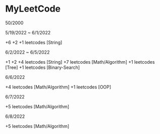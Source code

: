 # MyLeetCode
50/2000

5/19/2022 ~ 6/1/2022

+6 +2 +1 leetcodes [String]

6/2/2022 ~ 6/5/2022

+1 +2 +4 leetcodes [String]
+7 leetcodes [Math/Algorithm]
+1 leetcodes [Tree]
+1 leetcodes [Binary-Search]

6/6/2022

+4 leetcodes [Math/Algorithm]
+1 leetcodes [OOP]

6/7/2022

+5 leetcodes [Math/Algorithm]

6/8/2022

+5 leetcodes [Math/Algorithm]
